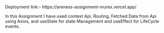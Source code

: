 <p>Deployment link:- https://areness-assignment-murex.vercel.app/</p>


<p>In this Assignment I have used context Api, Routing, Fetched Data from Api using Axios, and useState for state Management and useEffect for LifeCycle events.</p>
